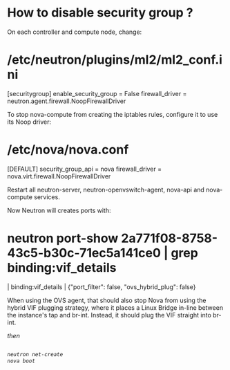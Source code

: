 # How to disable security group ? 


On each controller and compute node, change:

# /etc/neutron/plugins/ml2/ml2_conf.ini
[securitygroup]
enable_security_group = False
firewall_driver = neutron.agent.firewall.NoopFirewallDriver

To stop nova-compute from creating the iptables rules, configure it to use its Noop driver:

# /etc/nova/nova.conf
[DEFAULT]
security_group_api = nova
firewall_driver = nova.virt.firewall.NoopFirewallDriver

Restart all neutron-server, neutron-openvswitch-agent, nova-api and nova-compute services.

Now Neutron will creates ports with:

# neutron port-show 2a771f08-8758-43c5-b30c-71ec5a141ce0 | grep binding:vif_details
| binding:vif_details | {"port_filter": false, "ovs_hybrid_plug": false}   

When using the OVS agent, that should also stop Nova from using the hybrid VIF plugging strategy, where it places a Linux Bridge in-line between the instance's tap and br-int. Instead, it should plug the VIF straight into br-int.

   <interface type='bridge'>
      <mac address='fa:16:3e:15:93:85'/>
      <source bridge='br-int'/>
      <virtualport type='openvswitch'>
        <parameters interfaceid='7fda07e4-de58-44da-a71f-d137a68d6c60'/>
      </virtualport>
      <target dev='tap7fda07e4-de'/>
      <model type='virtio'/>
      <alias name='net0'/>
      <address type='pci' domain='0x0000' bus='0x00' slot='0x03' function='0x0'/>
    </interface>



then  

```sh

neutron net-create 
nova boot 


```

